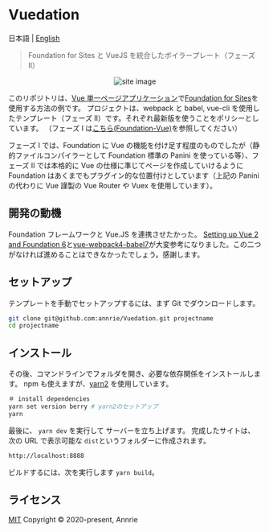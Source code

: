 # Vuedation

日本語 | [English](./README.md)

> Foundation for Sites と VueJS を統合したボイラープレート（フェーズ II）

<p align="center"><img src="https://user-images.githubusercontent.com/5172584/79530197-9f613e00-80a9-11ea-9903-c6eba751330e.png" alt="site image"></p>

このリポジトリは、[Vue 単一ページアプリケーション](https://jp.vuejs.org)で[Foundation for Sites](https://get.foundation/sites/docs/)を使用する方法の例です。 プロジェクトは、webpack と babel, vue-cli を使用したテンプレート（フェーズ Ⅱ）です。それぞれ最新版を使うことをポリシーとしています。
（フェーズ Ⅰ は[こちら(Foundation-Vue)](https://github.com/annrie/Foundation-Vue.git)を参照してください）

フェーズ Ⅰ では、Foundation に Vue の機能を付け足す程度のものでしたが（静的ファイルコンパイラーとして Foundation 標準の Panini を使っている等）、フェーズ Ⅱ では本格的に Vue の仕様に準じてページを作成していけるように Foundation はあくまでもプラグイン的な位置付けとしています（上記の Panini の代わりに Vue 謹製の Vue Router や Vuex を使用しています）。

## 開発の動機

Foundation フレームワークと Vue.JS を連携させたかった。
[Setting up Vue 2 and Foundation 6](https://medium.com/@tommaso.marcelli/setting-up-vue-2-and-foundation-6-3f858b4ad20#.mfkp11mid)と[vue-webpack4-babel7](https://github.com/xsbear/vue-webpack4-babel7/)が大変参考になりました。この二つがなければ進めることはできなかったでしょう。感謝します。

## セットアップ

テンプレートを手動でセットアップするには、まず Git でダウンロードします。

```bash {.copy}
git clone git@github.com:annrie/Vuedation.git projectname
cd projectname
```

## インストール

その後、コマンドラインでフォルダを開き、必要な依存関係をインストールします。
npm も使えますが、[yarn2](https://yarnpkg.com/getting-started/install) を使用しています。

```bash
＃ install dependencies
yarn set version berry # yarn2のセットアップ
yarn
```

最後に、 `yarn dev` を実行して サーバーを立ち上げます。 完成したサイトは、次の URL で表示可能な `dist`というフォルダーに作成されます。

```bash
http://localhost:8888
```

ビルドするには、次を実行します `yarn build`。

## ライセンス

[MIT](https://github.com/annrie/Vuedation/blob/master/LICENSE)
Copyright &copy; 2020-present, Annrie
